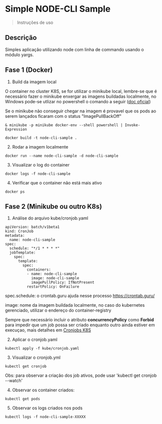 # Simple NODE-CLI Sample
> Instruções de uso

## Descrição

Simples aplicação utilizando node com linha de commando usando o módulo yargs.


## Fase 1 (Docker)


1. Build da imagem local

O container no cluster K8S, se for utilizar o minikube local, lembre-se que é necessário fazer o minikube enxergar as imagens buildadas localmente, no Windows pode-se utlizar no powershell o comando a seguir ([doc oficial](https://minikube.sigs.k8s.io/docs/handbook/pushing/#1-pushing-directly-to-the-in-cluster-docker-daemon-docker-env))

Se o minikube não conseguir chegar na imagem é provavel que os pods ao serem lançados ficaram com o status "ImagePullBackOff"

```
& minikube -p minikube docker-env --shell powershell | Invoke-Expression
```

```
docker build -t node-cli-sample .
```

2. Rodar a imagem localmente

```
docker run --name node-cli-sample -d node-cli-sample
```

3. Visualizar o log do container
```
docker logs -f node-cli-sample
```

4. Verificar que o container não está mais ativo
```
docker ps
```



## Fase 2 (Minikube ou outro K8s)


1. Análise do arquivo kube/cronjob.yaml

```
apiVersion: batch/v1beta1
kind: CronJob
metadata:
  name: node-cli-sample
spec:
  schedule: "*/1 * * * *" 
  jobTemplate:
    spec:
      template:
        spec:
          containers:
          - name: node-cli-sample
            image: node-cli-sample
            imagePullPolicy: IfNotPresent
          restartPolicy: OnFailure
```

spec.schedule: o crontab.guru ajuda nesse processo https://crontab.guru/

image: nome da imagem buildada localmente, no caso do kubernetes gerenciado, utilizar o endereço do container-registry

Sempre que necessário incluir o atributo **concurrencyPolicy** como **Forbid** para impedir que um job possa ser criado enquanto outro ainda estiver em execuçao, mais detalhes em [Cronjobs K8S](https://kubernetes.io/pt-br/docs/concepts/workloads/controllers/cron-jobs/)

2. Aplicar o cronjob.yaml

```
kubectl apply -f kube/cronjob.yaml
```

3. Visualizar o cronjob.yml

```
kubectl get cronjob
```

Obs: para observar a criação dos job ativos, pode usar 'kubectl get cronjob --watch'

4. Observar os container criados:

```
kubectl get pods
```

5. Observar os logs criados nos pods

```
kubectl logs -f node-cli-sample-XXXXX
```
